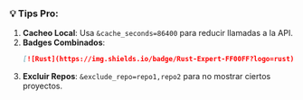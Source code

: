 ### 💡 **Tips Pro**:
1. **Cacheo Local**:
   Usa `&cache_seconds=86400` para reducir llamadas a la API.
2. **Badges Combinados**:
   ```markdown
   [![Rust](https://img.shields.io/badge/Rust-Expert-FF00FF?logo=rust)](https://github.com/mechmind-dwv)
   ```
3. **Excluir Repos**:
   `&exclude_repo=repo1,repo2` para no mostrar ciertos proyectos.
